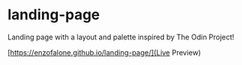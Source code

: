# landing-page

Landing page with a layout and palette inspired by The Odin Project!

[https://enzofalone.github.io/landing-page/](Live Preview)
